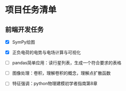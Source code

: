 # 项目任务清单

## 前端开发任务
- [x] SymPy绘图
- [x] 正负电荷的电势与电场计算与可视化
- [ ] pandas简单应用：读行星列表，生成一个符合要求的表格
- [ ] 图像处理：卷积，理解卷积的概念，理解点扩散函数
- [ ] 特征强调：python物理建模初学者指南第8章


